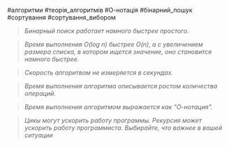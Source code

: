 #алгоритми #теорія_алгоритмів #О-нотація #бінарний_пошук #сортування #сортування_вибором

> *Бинарный поиск работает намного быстрее простого.*

> *Время выполнения _O(log n)_ быстрее _O(n)_, а с увеличением размера списка, в котором ищется значение, оно становится намного быстрее.*

> *Скорость алгоритвом не измеряется в секундах.*

> *Время выполнения алгоритма описывается _ростом_ количества операций.*

> *Время выполнения алгоритмом выражается как "О-нотация".*

> *Цикы могут ускорить работу программы. Рекурсия может ускорить работу программиста. Выбирайте, что важнее в вашей ситуации*

